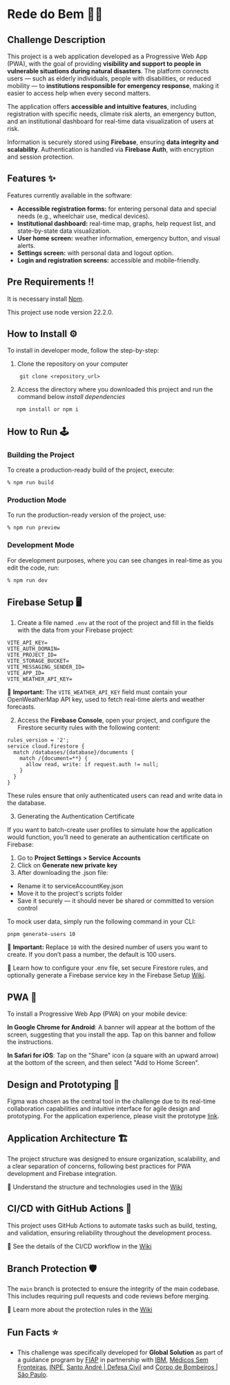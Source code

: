 # Rede do Bem 🤲🏼

## Challenge Description

This project is a web application developed as a Progressive Web App (PWA), with the goal of providing **visibility and support to people in vulnerable situations during natural disasters**. The platform connects users — such as elderly individuals, people with disabilities, or reduced mobility — to **institutions responsible for emergency response**, making it easier to access help when every second matters.

The application offers **accessible and intuitive features**, including registration with specific needs, climate risk alerts, an emergency button, and an institutional dashboard for real-time data visualization of users at risk.

Information is securely stored using **Firebase**, ensuring **data integrity and scalability**. Authentication is handled via **Firebase Auth**, with encryption and session protection.


## Features ✨

Features currently available in the software:

- **Accessible registration forms:** for entering personal data and special needs (e.g., wheelchair use, medical devices).
- **Institutional dashboard:** real-time map, graphs, help request list, and state-by-state data visualization.
- **User home screen:** weather information, emergency button, and visual alerts.
- **Settings screen:** with personal data and logout option.
- **Login and registration screens:** accessible and mobile-friendly.

## Pre Requirements ‼️

It is necessary install [Npm](https://docs.npmjs.com/cli/v7/commands/npm-install).

This project use node version 22.2.0.

## How to Install ⚙️

To install in developer mode, follow the step-by-step:

1. Clone the repository on your computer

```
    git clone <repository_url>
```

2.  Access the directory where you downloaded this project and run the command below _install dependencies_

```
   npm install or npm i
```

## How to Run 🕹

### Building the Project

To create a production-ready build of the project, execute:

```
% npm run build
```

### Production Mode

To run the production-ready version of the project, use:

```
% npm run preview
```

### Development Mode

For development purposes, where you can see changes in real-time as you edit the code, run:

```
% npm run dev
```

## Firebase Setup 🖥

1. Create a file named `.env` at the root of the project and fill in the fields with the data from your Firebase project:

```
VITE_API_KEY=
VITE_AUTH_DOMAIN=
VITE_PROJECT_ID=
VITE_STORAGE_BUCKET=
VITE_MESSAGING_SENDER_ID=
VITE_APP_ID=
VITE_WEATHER_API_KEY=
```
🔑 **Important:** The `VITE_WEATHER_API_KEY` field must contain your OpenWeatherMap API key, used to fetch real-time alerts and weather forecasts.

2. Access the **Firebase Console**, open your project, and configure the Firestore security rules with the following content:

```
rules_version = '2';
service cloud.firestore {
  match /databases/{database}/documents {
    match /{document=**} {
      allow read, write: if request.auth != null;
    }
  }
}
```
These rules ensure that only authenticated users can read and write data in the database.

3. Generating the Authentication Certificate 

If you want to batch-create user profiles to simulate how the application would function, you’ll need to generate an authentication certificate on Firebase:

1. Go to **Project Settings > Service Accounts**
2. Click on **Generate new private key**
3. After downloading the .json file:
- Rename it to serviceAccountKey.json
- Move it to the project's scripts folder
- Save it securely — it should never be shared or committed to version control
  
To mock user data, simply run the following command in your CLI:

```bash
pnpm generate-users 10
```
🔑 **Important:** Replace `10` with the desired number of users you want to create. If you don’t pass a number, the default is 100 users.

🔗 Learn how to configure your .env file, set secure Firestore rules, and optionally generate a Firebase service key in the Firebase Setup [Wiki]().

## PWA 📱

To install a Progressive Web App (PWA) on your mobile device:

**In Google Chrome for Android**: A banner will appear at the bottom of the screen, suggesting that you install the app. Tap on this banner and follow the instructions.

**In Safari for iOS**: Tap on the "Share" icon (a square with an upward arrow) at the bottom of the screen, and then select "Add to Home Screen".

## Design and Prototyping 🎨

Figma was chosen as the central tool in the challenge due to its real-time collaboration capabilities and intuitive interface for agile design and prototyping. For the application experience, please visit the prototype [link](https://www.figma.com/design/LdWWBrQBafU8sLhzFEEHJO/GS-2025?node-id=0-1&t=JcSXuFEF317Pfx69-1).

## Application Architecture 🏗️

The project structure was designed to ensure organization, scalability, and a clear separation of concerns, following best practices for PWA development and Firebase integration.

🔗 Understand the structure and technologies used in the [Wiki]()

## CI/CD with GitHub Actions 🤖

This project uses GitHub Actions to automate tasks such as build, testing, and validation, ensuring reliability throughout the development process.

🔗 See the details of the CI/CD workflow in the [Wiki]()

## Branch Protection 🛡

The `main` branch is protected to ensure the integrity of the main codebase. This includes requiring pull requests and code reviews before merging.

🔗 Learn more about the protection rules in the [Wiki]()

## Fun Facts ⭐

- This challenge was specifically developed for **Global Solution** as part of a guidance program by [FIAP](https://www.fiap.com.br) in partnership with [IBM](https://www.ibm.com/us-en), [Médicos Sem Fronteiras](https://doe.msf.org.br), [INPE](https://www.gov.br/inpe/pt-br), [Santo André | Defesa Civil](https://portais.santoandre.sp.gov.br/defesacivil/) and [Corpo de Bombeiros | São Paulo](https://www.corpodebombeiros.sp.gov.br/#/).
